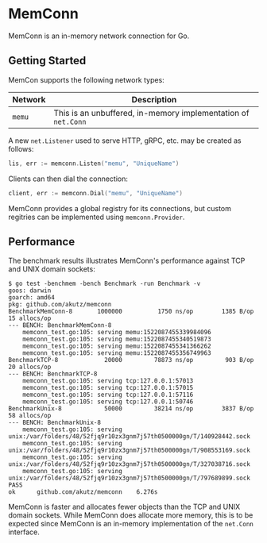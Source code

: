 # MemConn
MemConn is an in-memory network connection for Go.

## Getting Started
MemCon supports the following network types:

| Network | Description |
|---------|-------------|
| `memu`  | This is an unbuffered, in-memory implementation of `net.Conn` |

A new `net.Listener` used to serve HTTP, gRPC, etc. may be created as
follows:

```go
lis, err := memconn.Listen("memu", "UniqueName")
```

Clients can then dial the connection:

```go
client, err := memconn.Dial("memu", "UniqueName")
```

MemConn provides a global registry for its connections, but custom
regitries can be implemented using `memconn.Provider`.

## Performance
The benchmark results illustrates MemConn's performance against TCP
and UNIX domain sockets:

```shell
$ go test -benchmem -bench Benchmark -run Benchmark -v
goos: darwin
goarch: amd64
pkg: github.com/akutz/memconn
BenchmarkMemConn-8   	 1000000	      1750 ns/op	    1385 B/op	      15 allocs/op
--- BENCH: BenchmarkMemConn-8
	memconn_test.go:105: serving memu:1522087455339984096
	memconn_test.go:105: serving memu:1522087455340519873
	memconn_test.go:105: serving memu:1522087455341366262
	memconn_test.go:105: serving memu:1522087455356749963
BenchmarkTCP-8       	   20000	     78873 ns/op	     903 B/op	      20 allocs/op
--- BENCH: BenchmarkTCP-8
	memconn_test.go:105: serving tcp:127.0.0.1:57013
	memconn_test.go:105: serving tcp:127.0.0.1:57015
	memconn_test.go:105: serving tcp:127.0.0.1:57116
	memconn_test.go:105: serving tcp:127.0.0.1:50746
BenchmarkUnix-8      	   50000	     38214 ns/op	    3837 B/op	      58 allocs/op
--- BENCH: BenchmarkUnix-8
	memconn_test.go:105: serving unix:/var/folders/48/52fjq9r10zx3gnm7j57th0500000gn/T/140928442.sock
	memconn_test.go:105: serving unix:/var/folders/48/52fjq9r10zx3gnm7j57th0500000gn/T/908553169.sock
	memconn_test.go:105: serving unix:/var/folders/48/52fjq9r10zx3gnm7j57th0500000gn/T/327038716.sock
	memconn_test.go:105: serving unix:/var/folders/48/52fjq9r10zx3gnm7j57th0500000gn/T/797689899.sock
PASS
ok  	github.com/akutz/memconn	6.276s
```

MemConn is faster and allocates fewer objects than the TCP and UNIX domain
sockets. While MemConn does allocate more memory, this is to be expected
since MemConn is an in-memory implementation of the `net.Conn` interface.

